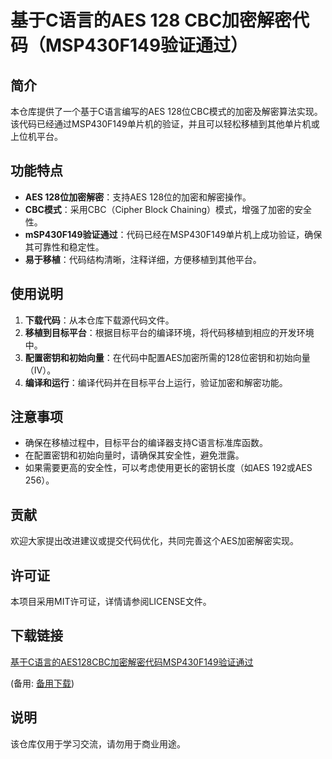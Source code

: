 # 基于C语言的AES 128 CBC加密解密代码（MSP430F149验证通过）

## 简介

本仓库提供了一个基于C语言编写的AES 128位CBC模式的加密及解密算法实现。该代码已经通过MSP430F149单片机的验证，并且可以轻松移植到其他单片机或上位机平台。

## 功能特点

- **AES 128位加密解密**：支持AES 128位的加密和解密操作。
- **CBC模式**：采用CBC（Cipher Block Chaining）模式，增强了加密的安全性。
- **mSP430F149验证通过**：代码已经在MSP430F149单片机上成功验证，确保其可靠性和稳定性。
- **易于移植**：代码结构清晰，注释详细，方便移植到其他平台。

## 使用说明

1. **下载代码**：从本仓库下载源代码文件。
2. **移植到目标平台**：根据目标平台的编译环境，将代码移植到相应的开发环境中。
3. **配置密钥和初始向量**：在代码中配置AES加密所需的128位密钥和初始向量（IV）。
4. **编译和运行**：编译代码并在目标平台上运行，验证加密和解密功能。

## 注意事项

- 确保在移植过程中，目标平台的编译器支持C语言标准库函数。
- 在配置密钥和初始向量时，请确保其安全性，避免泄露。
- 如果需要更高的安全性，可以考虑使用更长的密钥长度（如AES 192或AES 256）。

## 贡献

欢迎大家提出改进建议或提交代码优化，共同完善这个AES加密解密实现。

## 许可证

本项目采用MIT许可证，详情请参阅LICENSE文件。

## 下载链接
[基于C语言的AES128CBC加密解密代码MSP430F149验证通过](https://pan.quark.cn/s/a67d3fea2667) 

(备用: [备用下载](https://pan.baidu.com/s/1ORbnzOwgfeKIL2SbYPsiCw?pwd=1234))

## 说明

该仓库仅用于学习交流，请勿用于商业用途。
